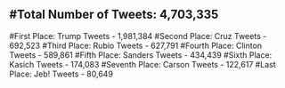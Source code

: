 #Total Number of Tweets: 4,703,335 
---
#First Place: Trump Tweets - 1,981,384
#Second Place: Cruz Tweets - 692,523
#Third Place: Rubio Tweets - 627,791
#Fourth Place: Clinton Tweets - 589,861
#Fifth Place: Sanders Tweets - 434,439
#Sixth Place: Kasich Tweets - 174,083
#Seventh Place: Carson Tweets - 122,617
#Last Place: Jeb! Tweets - 80,649
